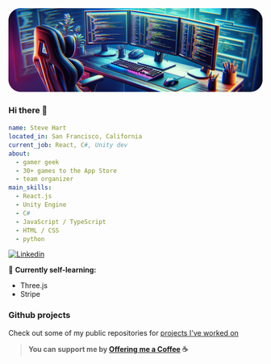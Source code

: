 ![Cover image](./cover.png)

### Hi there 👋 

```yaml
name: Steve Hart
located_in: San Francisco, California
current_job: React, C#, Unity dev
about:
  - gamer geek
  - 30+ games to the App Store
  - team organizer
main_skills:
  - React.js
  - Unity Engine
  - C#
  - JavaScript / TypeScript
  - HTML / CSS
  - python
```

[![Linkedin](https://img.shields.io/badge/LinkedIn-0077B5?style=for-the-badge&logo=linkedin&logoColor=white)](https://www.linkedin.com/in/steven-hart-65458026/)

🌱 **Currently self-learning:**
- Three.js
- Stripe

### Github projects

Check out some of my public repositories for [projects I've worked on](https://github.com/hartste90/CodeSamples)

> **You can support me by [Offering me a Coffee](https://www.buymeacoffee.com/steevyweevy) ☕️**

